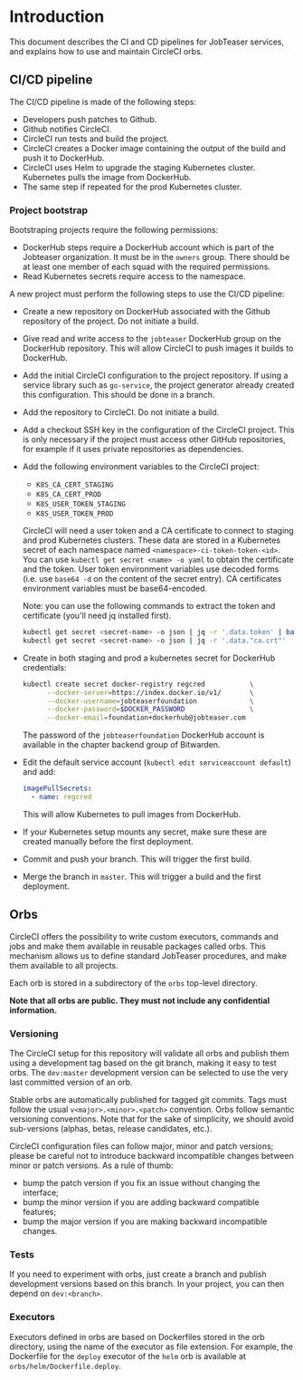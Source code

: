 
# Introduction
This document describes the CI and CD pipelines for JobTeaser services, and
explains how to use and maintain CircleCI orbs.

## CI/CD pipeline

The CI/CD pipeline is made of the following steps:

- Developers push patches to Github.
- Github notifies CircleCI.
- CircleCI run tests and build the project.
- CircleCI creates a Docker image containing the output of the build and push
  it to DockerHub.
- CircleCI uses Helm to upgrade the staging Kubernetes cluster. Kubernetes
  pulls the image from DockerHub.
- The same step if repeated for the prod Kubernetes cluster.

### Project bootstrap

Bootstraping projects require the following permissions:

- DockerHub steps require a DockerHub account which is part of the Jobteaser
  organization. It must be in the `owners` group. There should be at least one
  member of each squad with the required permissions.
- Read Kubernetes secrets require access to the namespace.

A new project must perform the following steps to use the CI/CD pipeline:

- Create a new repository on DockerHub associated with the Github repository
  of the project. Do not initiate a build.
- Give read and write access to the `jobteaser` DockerHub group on the
  DockerHub repository. This will allow CircleCI to push images it builds to
  DockerHub.
- Add the initial CircleCI configuration to the project repository. If using a
  service library such as `go-service`, the project generator already created
  this configuration. This should be done in a branch.
- Add the repository to CircleCI. Do not initiate a build.
- Add a checkout SSH key in the configuration of the CircleCI project. This is
  only necessary if the project must access other GitHub repositories, for
  example if it uses private repositories as dependencies.
- Add the following environment variables to the CircleCI project:
  - `K8S_CA_CERT_STAGING`
  - `K8S_CA_CERT_PROD`
  - `K8S_USER_TOKEN_STAGING`
  - `K8S_USER_TOKEN_PROD`

  CircleCI will need a user token and a CA certificate to connect to staging
  and prod Kubernetes clusters. These data are stored in a Kubernetes secret
  of each namespace named `<namespace>-ci-token-token-<id>`. You can use
  `kubectl get secret <name> -o yaml` to obtain the certificate and the token.
  User token environment variables use decoded forms (i.e. use `base64 -d` on
  the content of the secret entry). CA certificates environment variables must
  be base64-encoded.

  Note: you can use the following commands to extract the token and certificate
  (you'll need jq installed first).
  ```sh
  kubectl get secret <secret-name> -o json | jq -r '.data.token' | base64 --decode
  kubectl get secret <secret-name> -o json | jq -r '.data."ca.crt"'
  ```
- Create in both staging and prod a kubernetes secret for DockerHub
  credentials:
  ```sh
  kubectl create secret docker-registry regcred           \
        --docker-server=https://index.docker.io/v1/       \
        --docker-username=jobteaserfoundation             \
        --docker-password=$DOCKER_PASSWORD                \
        --docker-email=foundation+dockerhub@jobteaser.com
  ```
  The password of the `jobteaserfoundation` DockerHub account is available in
  the chapter backend group of Bitwarden.
- Edit the default service account (`kubectl edit serviceaccount default`) and
  add:
  ```yaml
  imagePullSecrets:
    - name: regcred
  ```
  This will allow Kubernetes to pull images from DockerHub.
- If your Kubernetes setup mounts any secret, make sure these are created
  manually before the first deployment.
- Commit and push your branch. This will trigger the first build.
- Merge the branch in `master`. This will trigger a build and the first
  deployment.

## Orbs
CircleCI offers the possibility to write custom executors, commands and jobs
and make them available in reusable packages called orbs. This mechanism
allows us to define standard JobTeaser procedures, and make them available to
all projects.

Each orb is stored in a subdirectory of the `orbs` top-level directory.

**Note that all orbs are public. They must not include any confidential
information.**

### Versioning
The CircleCI setup for this repository will validate all orbs and publish them
using a development tag based on the git branch, making it easy to test
orbs. The `dev:master` development version can be selected to use the very
last committed version of an orb.

Stable orbs are automatically published for tagged git commits. Tags must
follow the usual `v<major>.<minor>.<patch>` convention. Orbs follow semantic
versioning conventions. Note that for the sake of simplicity, we should
avoid sub-versions (alphas, betas, release candidates, etc.).

CircleCI configuration files can follow major, minor and patch versions;
please be careful not to introduce backward incompatible changes between minor
or patch versions. As a rule of thumb:

- bump the patch version if you fix an issue without changing the interface;
- bump the minor version if you are adding backward compatible features;
- bump the major version if you are making backward incompatible changes.

### Tests
If you need to experiment with orbs, just create a branch and publish
development versions based on this branch. In your project, you can then
depend on `dev:<branch>`.

### Executors
Executors defined in orbs are based on Dockerfiles stored in the orb
directory, using the name of the executor as file extension. For example, the
Dockerfile for the `deploy` executor of the `helm` orb is available at
`orbs/helm/Dockerfile.deploy`.
